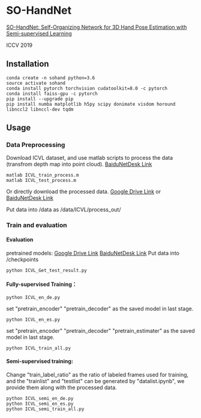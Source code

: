 # SO-HandNet
[SO-HandNet: Self-Organizing Network for 3D Hand Pose Estimation with Semi-supervised Learning](http://openaccess.thecvf.com/content_ICCV_2019/papers/Chen_SO-HandNet_Self-Organizing_Network_for_3D_Hand_Pose_Estimation_With_Semi-Supervised_ICCV_2019_paper.pdf)

ICCV 2019

## Installation
	
	conda create -n sohand python=3.6
	source activate sohand
	conda install pytorch torchvision cudatoolkit=8.0 -c pytorch
	conda install faiss-gpu -c pytorch
	pip install --upgrade pip
	pip install numba matplotlib h5py scipy donimate visdom horound libnccl2 libnccl-dev tqdm

## Usage
### Data Preprocessing
Download ICVL dataset, and use matlab scripts to process the data (transfrom depth map into point cloud).
  [BaiduNetDesk Link](https://pan.baidu.com/s/1V8hLca_OBv5fGeR0iqhQEw)
	
	matlab ICVL_train_process.m
	matlab ICVL_test_process.m
	
Or directly download the processed data. [Google Drive Link](https://drive.google.com/open?id=1jdEIcS6WM3v6lwirBEzU1Aw-z0TXa2xX) or [BaiduNetDesk Link](https://pan.baidu.com/s/1V8hLca_OBv5fGeR0iqhQEw)

Put data into /data as /data/ICVL/process_out/
### Train and evaluation

#### Evaluation 
pretrained models: [Google Drive Link](https://drive.google.com/open?id=1QM9U-3RH8m1Dy1-zKpVyeKuFASDa1sK_)   [BaiduNetDesk Link](https://pan.baidu.com/s/1AhDSa_G39tcEssLhABff1g)
Put data into /checkpoints
	
	python ICVL_Get_test_result.py

#### Fully-supervised Training：
	python ICVL_en_de.py
	
set "pretrain_encoder" "pretrain_decoder" as the saved model in last stage.
	
	python ICVL_en_es.py
	
set "pretrain_encoder" "pretrain_decoder" "pretrain_estimater" as the saved model in last stage.
	
	python ICVL_train_all.py
	
#### Semi-supervised training:
Change "train_label_ratio" as the ratio of labeled frames used for training, and the "trainlist" and "testlist" can be generated by "datalist.ipynb", we provide them along with the processed data.
	
	python ICVL_semi_en_de.py
	python ICVL_semi_en_es.py
	python ICVL_semi_train_all.py
